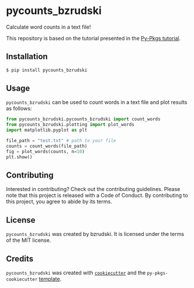 # pycounts_bzrudski

Calculate word counts in a text file!

This repository is based on the tutorial presented in the [Py-Pkgs tutorial](https://py-pkgs.org/welcome).

## Installation

```bash
$ pip install pycounts_bzrudski
```

## Usage

`pycounts_bzrudski` can be used to count words in a text file and plot results
as follows:

```python
from pycounts_bzrudski.pycounts_bzrudski import count_words
from pycounts_bzrudski.plotting import plot_words
import matplotlib.pyplot as plt

file_path = "test.txt" # path to your file
counts = count_words(file_path)
fig = plot_words(counts, n=10)
plt.show()
```

## Contributing

Interested in contributing? Check out the contributing guidelines. Please note that this project is released with a Code of Conduct. By contributing to this project, you agree to abide by its terms.

## License

`pycounts_bzrudski` was created by bzrudski. It is licensed under the terms of the MIT license.

## Credits

`pycounts_bzrudski` was created with [`cookiecutter`](https://cookiecutter.readthedocs.io/en/latest/) and the `py-pkgs-cookiecutter` [template](https://github.com/py-pkgs/py-pkgs-cookiecutter).
